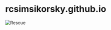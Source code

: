 # rcsimsikorsky.github.io

![Rescue](https://upload.wikimedia.org/wikipedia/commons/thumb/6/6e/Sikorsky_YH-5A_USAF.jpg/800px-Sikorsky_YH-5A_USAF.jpg)
